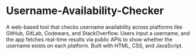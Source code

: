 # Username-Availability-Checker
A web-based tool that checks username availability across platforms like GitHub, GitLab, Codewars, and StackOverflow. Users input a username, and the app fetches real-time results via public APIs to show whether the username exists on each platform. Built with HTML, CSS, and JavaScript.
